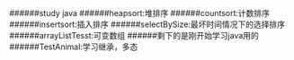 ######study java
######heapsort:堆排序
######countsort:计数排序
######insertsort:插入排序
######selectBySize:最坏时间情况下的选择排序
######arrayListTesst:可变数组
######剩下的是刚开始学习java用的
######TestAnimal:学习继承，多态

